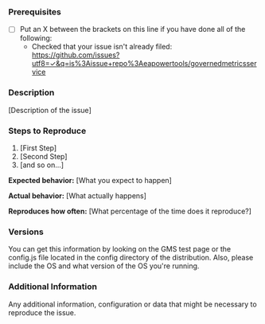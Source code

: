 <!--

Have you read GovernedMetricService's Code of Conduct? By filing an Issue, you are expected to comply with it, including treating everyone with respect: https://github.com/eapowertools/governedmetricsservice/blob/master/CODE_OF_CONDUCT.md

Do you want to ask a question? Are you looking for support? The EA Powertools page on Qlik Community is the best place for getting support: https://community.qlik.com/community/qlik-sense/ea-powertools

-->

### Prerequisites

* [ ] Put an X between the brackets on this line if you have done all of the following:
    * Checked that your issue isn't already filed: https://github.com/issues?utf8=✓&q=is%3Aissue+repo%3Aeapowertools/governedmetricsservice

### Description

[Description of the issue]

### Steps to Reproduce

1. [First Step]
2. [Second Step]
3. [and so on...]

**Expected behavior:** [What you expect to happen]

**Actual behavior:** [What actually happens]

**Reproduces how often:** [What percentage of the time does it reproduce?]

### Versions

You can get this information by looking on the GMS test page or the config.js file located in the config directory of the distribution. Also, please include the OS and what version of the OS you're running.

### Additional Information

Any additional information, configuration or data that might be necessary to reproduce the issue.